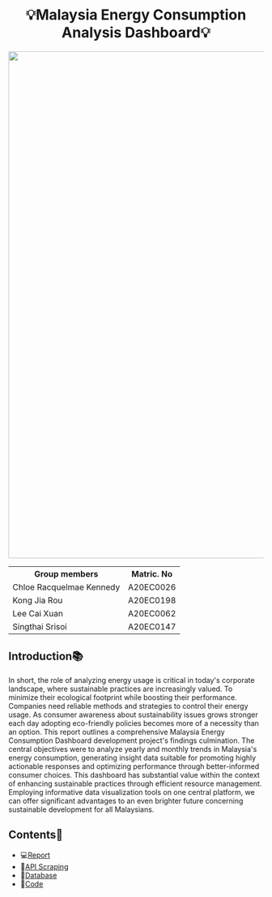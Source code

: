 <h1 align ="center"><strong>💡Malaysia Energy Consumption Analysis Dashboard💡</strong></h1>

<img src="https://www.ie.edu/insights/wp-content/uploads/2022/01/Mateo-Cities-Feature.gif" align="center" width="1000">

<div align="center">
<table>
  <tr>
   <th>Group members</th>
   <th>Matric. No</th>
  </tr>
  <tr>
   <td>Chloe Racquelmae Kennedy</td>
   <td>A20EC0026</td>
  </tr>
  <tr>
   <td>Kong Jia Rou</td>
   <td>A20EC0198</td>
  </tr>
  <tr>
   <td>Lee Cai Xuan</td>
   <td>A20EC0062</td>
  </tr>
  <tr>
   <td>Singthai Srisoi</td>
   <td>A20EC0147</td>
  </tr>
</table>
</div>

## Introduction📚
In short, the role of analyzing energy usage is critical in today's corporate landscape, where sustainable practices are increasingly valued. To minimize their ecological footprint while boosting their performance. Companies need reliable methods and strategies to control their energy usage. As consumer awareness about sustainability issues grows stronger each day adopting eco-friendly policies becomes more of a necessity than an option. This report outlines a comprehensive Malaysia Energy Consumption Dashboard development project's findings culmination. The central objectives were to analyze yearly and monthly trends in Malaysia's energy consumption, generating insight data suitable for promoting highly actionable responses and optimizing performance through better-informed consumer choices. This dashboard has substantial value within the context of enhancing sustainable practices through efficient resource management. Employing informative data visualization tools on one central platform, we can offer significant advantages to an even brighter future concerning sustainable development for all Malaysians.

## Contents📝
- 💻[Report](https://github.com/drshahizan/special-topic-data-engineering/tree/main/project/submission/StaticIP/StaticIP_dashboard)
- 📂[API Scraping](https://github.com/drshahizan/special-topic-data-engineering/tree/main/project/submission/StaticIP/API)
- 📂[Database](https://github.com/drshahizan/special-topic-data-engineering/tree/main/project/submission/StaticIP/dashboard.sql)
- 📂[Code](https://github.com/drshahizan/special-topic-data-engineering/tree/main/project/submission/StaticIP/StaticIP_dashboard)